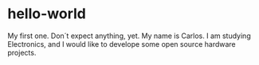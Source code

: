 # hello-world
My first one. Don´t expect anything, yet.
My name is Carlos. I am studying Electronics, and I would like to develope some open source hardware projects.
